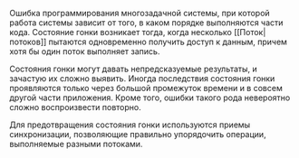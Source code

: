 Ошибка программирования многозадачной системы, при которой работа системы зависит от того, в каком порядке выполняются части кода. 
Состояние гонки возникает тогда, когда несколько [[Поток|потоков]] пытаются одновременно получить доступ к данным, причем хотя бы один поток выполняет запись.

Состояния гонки могут давать непредсказуемые результаты, и зачастую их сложно выявить. Иногда последствия состояния гонки проявляются только через большой промежуток времени и в совсем другой части приложения. Кроме того, ошибки такого рода невероятно сложно воспроизвести повторно. 

Для предотвращения состояния гонки используются приемы синхронизации, позволяющие правильно упорядочить операции, выполняемые разными потоками.
